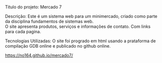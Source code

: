 Titulo do projeto: Mercado 7




Descrição: Este é um sistema web para um minimercado, criado como parte da disciplina fundamentos de sistemas web.  
O site apresenta produtos, serviços e informações de contato. Com links para cada pagina.


Tecnologias Utilizadas: O site foi progrado em html usando a prataforma de compilação GDB online e publicado no github online.

https://no164.github.io/mercado7/
